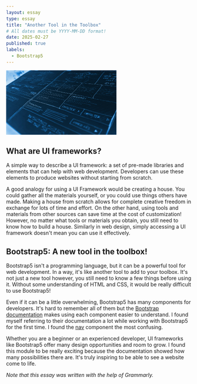```yaml
---
layout: essay
type: essay
title: "Another Tool in the Toolbox"
# All dates must be YYYY-MM-DD format!
date: 2025-02-27
published: true
labels:
  - Bootstrap5
---
```


<img width="300px" class="rounded float-end ps-4" src="../img/blueprint.jpg">

## What are UI frameworks?
A simple way to describe a UI framework: a set of pre-made libraries and elements that can help with web development. Developers can use these elements to produce websites without starting from scratch. 

A good analogy for using a UI Framework would be creating a house. You could gather all the materials yourself, or you could use things others have made. Making a house from scratch allows for complete creative freedom in exchange for lots of time and effort. On the other hand, using tools and materials from other sources can save time at the cost of customization! However, no matter what tools or materials you obtain, you still need to know how to build a house. Similarly in web design, simply accessing a UI framework doesn't mean you can use it effectively.

## Bootstrap5: A new tool in the toolbox!
Bootstrap5 isn't a programming language, but it can be a powerful tool for web development. In a way, it's like another tool to add to your toolbox. It's not just a new tool however, you still need to know a few things before using it. Without some understanding of HTML and CSS, it would be really difficult to use Bootstrap5!

Even if it can be a little overwhelming, Bootstrap5 has many components for developers. It's hard to remember all of them but the [Bootstrap documentation](https://getbootstrap.com/docs/5.3/getting-started/introduction/) makes using each component easier to understand. I found myself referring to their documentation a lot while working with Bootstrap5 for the first time. I found the [nav](https://getbootstrap.com/docs/5.3/components/navs-tabs/#base-nav) component the most confusing. 

Whether you are a beginner or an experienced developer, UI frameworks like Bootstrap5 offer many design opportunities and room to grow. I found this module to be really exciting because the documentation showed how many possibilities there are. It's truly inspiring to be able to see a website come to life.  

*Note that this essay was written with the help of Grammarly.*
